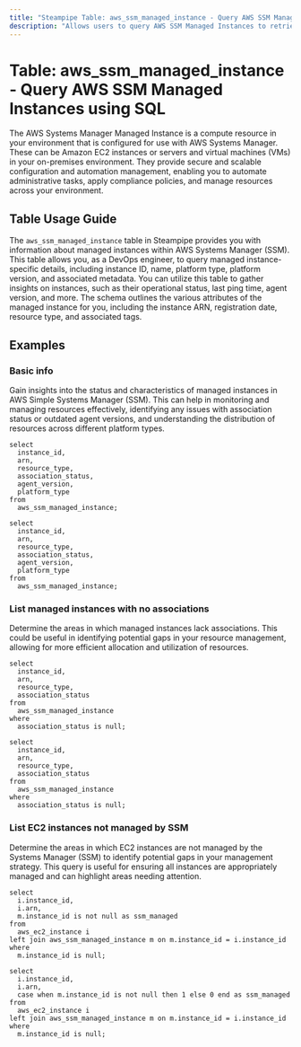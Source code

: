 ```yaml
---
title: "Steampipe Table: aws_ssm_managed_instance - Query AWS SSM Managed Instances using SQL"
description: "Allows users to query AWS SSM Managed Instances to retrieve their configuration and status information."
---
```


# Table: aws_ssm_managed_instance - Query AWS SSM Managed Instances using SQL

The AWS Systems Manager Managed Instance is a compute resource in your environment that is configured for use with AWS Systems Manager. These can be Amazon EC2 instances or servers and virtual machines (VMs) in your on-premises environment. They provide secure and scalable configuration and automation management, enabling you to automate administrative tasks, apply compliance policies, and manage resources across your environment.

## Table Usage Guide

The `aws_ssm_managed_instance` table in Steampipe provides you with information about managed instances within AWS Systems Manager (SSM). This table allows you, as a DevOps engineer, to query managed instance-specific details, including instance ID, name, platform type, platform version, and associated metadata. You can utilize this table to gather insights on instances, such as their operational status, last ping time, agent version, and more. The schema outlines the various attributes of the managed instance for you, including the instance ARN, registration date, resource type, and associated tags.

## Examples

### Basic info
Gain insights into the status and characteristics of managed instances in AWS Simple Systems Manager (SSM). This can help in monitoring and managing resources effectively, identifying any issues with association status or outdated agent versions, and understanding the distribution of resources across different platform types.

```sql+postgres
select
  instance_id,
  arn,
  resource_type,
  association_status,
  agent_version,
  platform_type
from
  aws_ssm_managed_instance;
```

```sql+sqlite
select
  instance_id,
  arn,
  resource_type,
  association_status,
  agent_version,
  platform_type
from
  aws_ssm_managed_instance;
```

### List managed instances with no associations
Determine the areas in which managed instances lack associations. This could be useful in identifying potential gaps in your resource management, allowing for more efficient allocation and utilization of resources.

```sql+postgres
select
  instance_id,
  arn,
  resource_type,
  association_status
from
  aws_ssm_managed_instance
where
  association_status is null;
```

```sql+sqlite
select
  instance_id,
  arn,
  resource_type,
  association_status
from
  aws_ssm_managed_instance
where
  association_status is null;
```


### List EC2 instances not managed by SSM
Determine the areas in which EC2 instances are not managed by the Systems Manager (SSM) to identify potential gaps in your management strategy. This query is useful for ensuring all instances are appropriately managed and can highlight areas needing attention.

```sql+postgres
select
  i.instance_id,
  i.arn,
  m.instance_id is not null as ssm_managed
from
  aws_ec2_instance i
left join aws_ssm_managed_instance m on m.instance_id = i.instance_id
where 
  m.instance_id is null;
```

```sql+sqlite
select
  i.instance_id,
  i.arn,
  case when m.instance_id is not null then 1 else 0 end as ssm_managed
from
  aws_ec2_instance i
left join aws_ssm_managed_instance m on m.instance_id = i.instance_id
where 
  m.instance_id is null;
```